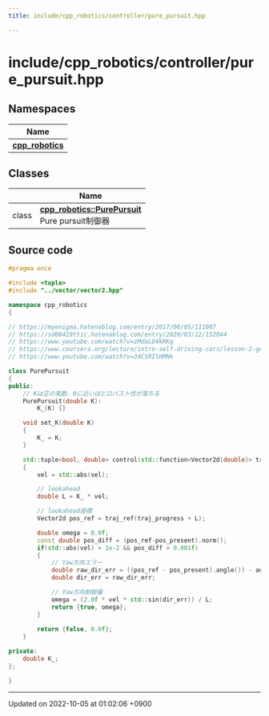 ```yaml
---
title: include/cpp_robotics/controller/pure_pursuit.hpp

---
```


# include/cpp_robotics/controller/pure_pursuit.hpp



## Namespaces

| Name           |
| -------------- |
| **[cpp_robotics](/cpp_robotics/doxybook/Namespaces/namespacecpp__robotics/)**  |

## Classes

|                | Name           |
| -------------- | -------------- |
| class | **[cpp_robotics::PurePursuit](/cpp_robotics/doxybook/Classes/classcpp__robotics_1_1PurePursuit/)** <br>Pure pursuit制御器  |




## Source code

```cpp
#pragma once

#include <tuple>
#include "../vector/vector2.hpp"

namespace cpp_robotics
{

// https://myenigma.hatenablog.com/entry/2017/06/05/111007
// https://sd08419ttic.hatenablog.com/entry/2020/03/22/152044
// https://www.youtube.com/watch?v=zMdoLO4kRKg
// https://www.coursera.org/lecture/intro-self-driving-cars/lesson-2-geometric-lateral-control-pure-pursuit-44N7x
// https://www.youtube.com/watch?v=34CSRIlHMNk

class PurePursuit
{
public:
    // Kは正の実数、0に近いほどロバスト性が落ちる
    PurePursuit(double K):
        K_(K) {}

    void set_K(double K)
    {
        K_ = K;
    }

    std::tuple<bool, double> control(std::function<Vector2d(double)> traj_ref, double traj_progress, Vector2d pos_present, double vel, double angle_present)
    {
        vel = std::abs(vel);

        // lookahead
        double L = K_ * vel;

        // lookahead座標
        Vector2d pos_ref = traj_ref(traj_progress + L);

        double omega = 0.0f;
        const double pos_diff = (pos_ref-pos_present).norm();
        if(std::abs(vel) > 1e-2 && pos_diff > 0.001f)
        {
            // Yaw方向エラー
            double raw_dir_err = ((pos_ref - pos_present).angle()) - angle_present;
            double dir_err = raw_dir_err;

            // Yaw方向制御量
            omega = (2.0f * vel * std::sin(dir_err)) / L;
            return {true, omega};
        }
            
        return {false, 0.0f};
    }

private:
    double K_;
};

}
```


-------------------------------

Updated on 2022-10-05 at 01:02:06 +0900
